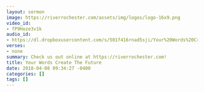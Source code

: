 ```yaml
---
layout: sermon
image: https://riverrochester.com/assets/img/logos/logo-16x9.png
video_id:
- fP9Hoze3v1k
audio_id:
- https://dl.dropboxusercontent.com/s/501f416rnad5sji/Your%20Words%20Create%20The%20Future.mp3?dl=0
verses:
- none
summary: Check us out online at https://riverrochester.com!
title: Your Words Create The Future
date: 2018-04-08 09:34:27 -0400
categories: []
tags: []
---
```

